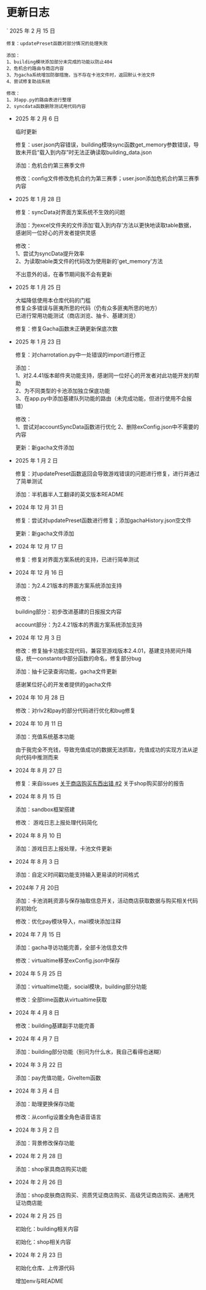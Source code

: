 # 更新日志

` 2025 年 2 月 15 日

    修复：updatePreset函数对部分情况的处理失败

    添加：  
    1、building模块添加部分未完成的功能以防止404  
    2、危机合约路由与商店内容  
    3、为gacha系统增加防御措施，当不存在卡池文件时，返回默认卡池文件  
    4、尝试修复助战系统

    修改：  
    1、对app.py的路由表进行整理  
    2、syncdata函数删除测试用代码内容

- 2025 年 2 月 6 日

    临时更新

    修复：user.json内容错误，building模块sync函数get_memory参数错误，导致未开启“载入到内存”时无法正确读取building_data.json

    添加：危机合约第三赛季文件

    修改：config文件修改危机合约为第三赛季；user.json添加危机合约第三赛季内容

- 2025 年 1 月 28 日

    修复：syncData对界面方案系统不生效的问题

    添加：为excel文件夹的文件添加‘载入到内存’方法以更快地读取table数据，感谢同一位好心的开发者提供灵感

    修改：  
    1、尝试为syncData提升效率  
    2、为读取table类文件的代码改为使用新的'get_memory'方法

    不出意外的话，在春节期间我不会有更新

- 2025 年 1 月 25 日

    大幅降低使用本仓库代码的门槛  
    修复众多错误与匪夷所思的代码（仍有众多匪夷所思的地方）  
    已进行常用功能测试（商店浏览、抽卡、基建浏览）

    修复：修复Gacha函数未正确更新保底次数

- 2025 年 1 月 23 日

    修复：对charrotation.py中一处错误的import进行修正

    添加：  
    1、对2.4.41版本邮件夹功能支持，感谢同一位好心的开发者对此功能开发的帮助  
    2、为不同类型的卡池添加独立保底功能  
    3、在app.py中添加基建队列功能的路由（未完成功能，但进行使用不会报错）

    修改：  
    1、尝试对accountSyncData函数进行优化
    2、删除exConfig.json中不需要的内容

    更新：新gacha文件添加

- 2025 年 1 月 2 日

    修复：对updatePreset函数返回会导致游戏错误的问题进行修复，进行并通过了简单测试

    添加：半机器半人工翻译的英文版本README

- 2024 年 12 月 31 日

    修复：尝试对updatePreset函数进行修复；添加gachaHistory.json空文件

    更新：新gacha文件添加

- 2024 年 12 月 17 日

    修复：修复对界面方案系统的支持，已进行简单测试

- 2024 年 12 月 16 日

    添加：为2.4.21版本的界面方案系统添加支持

    修改：
    
    building部分：初步改进基建的日报报文内容

    account部分：为2.4.21版本的界面方案系统添加支持

- 2024 年 12 月 3 日

    修改：修复抽卡功能实现代码，兼容至游戏版本2.4.01，基建支持房间升降级，统一constants中部分函数的命名，修复部分bug

    添加：抽卡记录查询功能，gacha文件更新

    感谢某位好心的开发者提供的gacha文件

- 2024 年 10 月 28 日

    修改：对rlv2和pay的部分代码进行优化和bug修复

- 2024 年 10 月 11 日

    添加：充值系统基本功能

    由于我完全不充钱，导致充值成功的数据无法抓取，充值成功的实现方法从逆向代码中推测而来

- 2024 年 8 月 27 日

    修复：来自issues [关于商店购买东西出错 #2](https://github.com/jiellll1219/OpenDoctoratePy-EX-Public/issues/2) 关于shop购买部分的报告

- 2024 年 8 月 15 日

    添加：sandbox框架搭建

    修改： 游戏日志上报处理代码简化

- 2024 年 8 月 10 日

    添加：游戏日志上报处理，卡池文件更新

- 2024 年 8 月 3 日

    添加：自定义时间戳功能支持输入更易读的时间格式

- 2024年 7 月 20日

    添加：卡池消耗资源与保存抽取信息开关，活动商店获取数据与购买相关代码的初始化

    修改：优化pay模块导入，mail模块添加注释

- 2024 年 7 月 15 日

    添加：gacha寻访功能完善，全部卡池信息文件

    修改：virtualtime移至exConfig.json中保存

- 2024 年 5 月 25 日

    添加：virtualtime功能，social模块，building部分功能

    修改：全部time函数从virtualtime获取

- 2024 年 4 月 8 日

    修改：building基建副手功能完善

- 2024 年 4 月 7 日

    添加：building部分功能（别问为什么水，我自己看得也迷糊）

- 2024 年 3 月 22 日

    添加：pay充值功能，GiveItem函数

-  2024 年 3 月 4 日

    添加：助理更换保存功能
    
    修改：从config设置全角色语音语言

- 2024 年 3 月 2 日

    添加：背景修改保存功能

- 2024 年 2 月 28 日

    添加：shop家具商店购买功能

- 2024 年 2 月 26 日

    添加：shop皮肤商店购买、资质凭证商店购买、高级凭证商店购买、通用凭证功商店能

- 2024 年 2 月 25 日

    初始化：building相关内容

    初始化：shop相关内容

- 2024 年 2 月 23 日

    初始化仓库、上传源代码
    
    增加env与README

